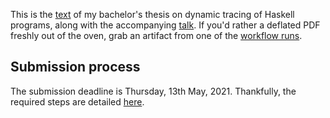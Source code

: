 This is the [text](./BP_Kvapil_Ondřej_2020.pdf) of my bachelor's thesis on
dynamic tracing of Haskell programs, along with the accompanying
[talk](./talk.pdf). If you'd rather a deflated PDF freshly out of the oven,
grab an artifact from one of the [workflow
runs](https://github.com/viluon/bachelors-thesis/actions/workflows/compile-latex.yaml).

## Submission process

The submission deadline is Thursday, 13th May, 2021. Thankfully, the required
steps are detailed
[here](https://help.fit.cvut.cz/projects-fit/processes/index.html).

